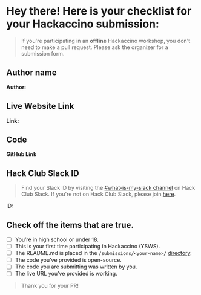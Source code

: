 # Hey there! Here is your checklist for your Hackaccino submission:

> If you're participating in an **offline** Hackaccino workshop, you don't need to make a pull request. Please ask the organizer for a submission form.

## Author name

**Author:**

<!-- A name or nickname that you want to appear as the author of the website -->

## Live Website Link

**Link:**

## Code

**GitHub Link**

## Hack Club Slack ID

> Find your Slack ID by visiting the [#what-is-my-slack channel](https://hackclub.slack.com/archives/C0159TSJVH8) on Hack Club Slack. If you're not on Hack Club Slack, please join [here](https://hackclub.com/slack).

ID:

## Check off the items that are true.

<!-- [x] Example -->

- [ ] You’re in high school or under 18.
- [ ] This is your first time participating in Hackaccino (YSWS).
- [ ] The README.md is placed in the `/submissions/<your-name>/` [directory](https://github.com/hackclub/hackaccino/tree/main/submissions).
- [ ] The code you’ve provided is open-source.
- [ ] The code you are submitting was written by you.
- [ ] The live URL you’ve provided is working.

> Thank you for your PR!

